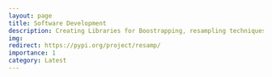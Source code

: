 ```yaml
---
layout: page
title: Software Development
description: Creating Libraries for Boostrapping, resampling techniques, with Bioscience concept for research scientist, students and professor
img: 
redirect: https://pypi.org/project/resamp/
importance: 1
category: Latest
---
```

